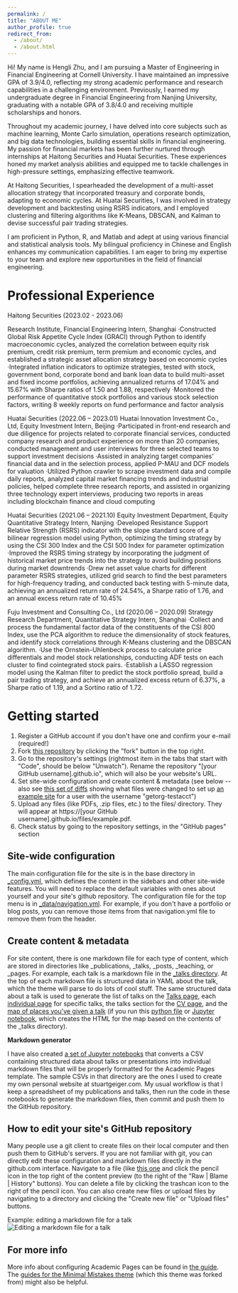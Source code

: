 ```yaml
---
permalink: /
title: "ABOUT ME"
author_profile: true
redirect_from: 
  - /about/
  - /about.html
---
```


Hi! My name is Hengli Zhu, and I am pursuing a Master of Engineering in Financial Engineering at Cornell University. I have maintained an impressive GPA of 3.9/4.0, reflecting my strong academic performance and research capabilities in a challenging environment. Previously, I earned my undergraduate degree in Financial Engineering from Nanjing University, graduating with a notable GPA of 3.8/4.0 and receiving multiple scholarships and honors.

Throughout my academic journey, I have delved into core subjects such as machine learning, Monte Carlo simulation, operations research optimization, and big data technologies, building essential skills in financial engineering. My passion for financial markets has been further nurtured through internships at Haitong Securities and Huatai Securities. These experiences honed my market analysis abilities and equipped me to tackle challenges in high-pressure settings, emphasizing effective teamwork.

At Haitong Securities, I spearheaded the development of a multi-asset allocation strategy that incorporated treasury and corporate bonds, adapting to economic cycles. At Huatai Securities, I was involved in strategy development and backtesting using RSRS indicators, and I employed clustering and filtering algorithms like K-Means, DBSCAN, and Kalman to devise successful pair trading strategies.

I am proficient in Python, R, and Matlab and adept at using various financial and statistical analysis tools. My bilingual proficiency in Chinese and English enhances my communication capabilities. I am eager to bring my expertise to your team and explore new opportunities in the field of financial engineering. 



Professional Experience
======
Haitong Securities (2023.02 - 2023.06)

Research Institute, Financial Engineering Intern, Shanghai
·Constructed Global Risk Appetite Cycle Index (GRACI) through Python to identify macroeconomic cycles, analyzed the correlation between equity risk premium, credit risk premium, term premium and economic cycles, and established a strategic asset allocation strategy based on economic cycles
·Integrated inflation indicators to optimize strategies, tested with stock, government bond, corporate bond and bank loan data to build multi-asset and fixed income portfolios, achieving annualized returns of 17.04% and 15.67% with Sharpe ratios of 1.50 and 1.88, respectively
·Monitored the performance of quantitative stock portfolios and various stock selection factors, writing 8 weekly reports on fund performance and factor analysis


Huatai Securities (2022.06 – 2023.01)
Huatai Innovation Investment Co., Ltd, Equity Investment Intern, Beijing
·Participated in front-end research and due diligence for projects related to corporate financial services, conducted company research and product experience on more than 20 companies, conducted management and user interviews for three selected teams to support investment decisions
·Assisted in analyzing target companies' financial data and in the selection process, applied P-MAU and DCF models for valuation
·Utilized Python crawler to scrape investment data and compile daily reports, analyzed capital market financing trends and industrial policies, helped complete three research reports, and assisted in organizing three technology expert interviews, producing two reports in areas including blockchain finance and cloud computing


Huatai Securities (2021.06 – 2021.10)
Equity Investment Department, Equity Quantitative Strategy Intern, Nanjing
·Developed Resistance Support Relative Strength (RSRS) indicator with the slope standard score of a bilinear regression model using Python, optimizing the timing strategy by using the CSI 300 Index and the CSI 500 Index for parameter optimization
·Improved the RSRS timing strategy by incorporating the judgment of historical market price trends into the strategy to avoid building positions during market downtrends
·Drew net asset value charts for different parameter RSRS strategies, utilized grid search to find the best parameters for high-frequency trading, and conducted back testing with 5-minute data, achieving an annualized return rate of 24.54%, a Sharpe ratio of 1.76, and an annual excess return rate of 10.45%


Fuju Investment and Consulting Co., Ltd (2020.06 – 2020.09)
Strategy Research Department, Quantitative Strategy Intern, Shanghai
·Collect and process the fundamental factor data of the constituents of the CSI 800 Index, use the PCA algorithm to reduce the dimensionality of stock features, and identify stock correlations through K-Means clustering and the DBSCAN algorithm.
·Use the Ornstein-Uhlenbeck process to calculate price differentials and model stock relationships, conducting ADF tests on each cluster to find cointegrated stock pairs.
·Establish a LASSO regression model using the Kalman filter to predict the stock portfolio spread, build a pair trading strategy, and achieve an annualized excess return of 6.37%, a Sharpe ratio of 1.19, and a Sortino ratio of 1.72.


Getting started
======
1. Register a GitHub account if you don't have one and confirm your e-mail (required!)
1. Fork [this repository](https://github.com/academicpages/academicpages.github.io) by clicking the "fork" button in the top right. 
1. Go to the repository's settings (rightmost item in the tabs that start with "Code", should be below "Unwatch"). Rename the repository "[your GitHub username].github.io", which will also be your website's URL.
1. Set site-wide configuration and create content & metadata (see below -- also see [this set of diffs](http://archive.is/3TPas) showing what files were changed to set up [an example site](https://getorg-testacct.github.io) for a user with the username "getorg-testacct")
1. Upload any files (like PDFs, .zip files, etc.) to the files/ directory. They will appear at https://[your GitHub username].github.io/files/example.pdf.  
1. Check status by going to the repository settings, in the "GitHub pages" section

Site-wide configuration
------
The main configuration file for the site is in the base directory in [_config.yml](https://github.com/academicpages/academicpages.github.io/blob/master/_config.yml), which defines the content in the sidebars and other site-wide features. You will need to replace the default variables with ones about yourself and your site's github repository. The configuration file for the top menu is in [_data/navigation.yml](https://github.com/academicpages/academicpages.github.io/blob/master/_data/navigation.yml). For example, if you don't have a portfolio or blog posts, you can remove those items from that navigation.yml file to remove them from the header. 

Create content & metadata
------
For site content, there is one markdown file for each type of content, which are stored in directories like _publications, _talks, _posts, _teaching, or _pages. For example, each talk is a markdown file in the [_talks directory](https://github.com/academicpages/academicpages.github.io/tree/master/_talks). At the top of each markdown file is structured data in YAML about the talk, which the theme will parse to do lots of cool stuff. The same structured data about a talk is used to generate the list of talks on the [Talks page](https://academicpages.github.io/talks), each [individual page](https://academicpages.github.io/talks/2012-03-01-talk-1) for specific talks, the talks section for the [CV page](https://academicpages.github.io/cv), and the [map of places you've given a talk](https://academicpages.github.io/talkmap.html) (if you run this [python file](https://github.com/academicpages/academicpages.github.io/blob/master/talkmap.py) or [Jupyter notebook](https://github.com/academicpages/academicpages.github.io/blob/master/talkmap.ipynb), which creates the HTML for the map based on the contents of the _talks directory).

**Markdown generator**

I have also created [a set of Jupyter notebooks](https://github.com/academicpages/academicpages.github.io/tree/master/markdown_generator
) that converts a CSV containing structured data about talks or presentations into individual markdown files that will be properly formatted for the Academic Pages template. The sample CSVs in that directory are the ones I used to create my own personal website at stuartgeiger.com. My usual workflow is that I keep a spreadsheet of my publications and talks, then run the code in these notebooks to generate the markdown files, then commit and push them to the GitHub repository.

How to edit your site's GitHub repository
------
Many people use a git client to create files on their local computer and then push them to GitHub's servers. If you are not familiar with git, you can directly edit these configuration and markdown files directly in the github.com interface. Navigate to a file (like [this one](https://github.com/academicpages/academicpages.github.io/blob/master/_talks/2012-03-01-talk-1.md) and click the pencil icon in the top right of the content preview (to the right of the "Raw | Blame | History" buttons). You can delete a file by clicking the trashcan icon to the right of the pencil icon. You can also create new files or upload files by navigating to a directory and clicking the "Create new file" or "Upload files" buttons. 

Example: editing a markdown file for a talk
![Editing a markdown file for a talk](/images/editing-talk.png)

For more info
------
More info about configuring Academic Pages can be found in [the guide](https://academicpages.github.io/markdown/). The [guides for the Minimal Mistakes theme](https://mmistakes.github.io/minimal-mistakes/docs/configuration/) (which this theme was forked from) might also be helpful.
